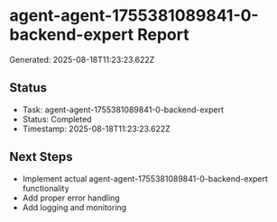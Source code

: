 # agent-agent-1755381089841-0-backend-expert Report

Generated: 2025-08-18T11:23:23.622Z

## Status
- Task: agent-agent-1755381089841-0-backend-expert
- Status: Completed
- Timestamp: 2025-08-18T11:23:23.622Z

## Next Steps
- Implement actual agent-agent-1755381089841-0-backend-expert functionality
- Add proper error handling
- Add logging and monitoring
